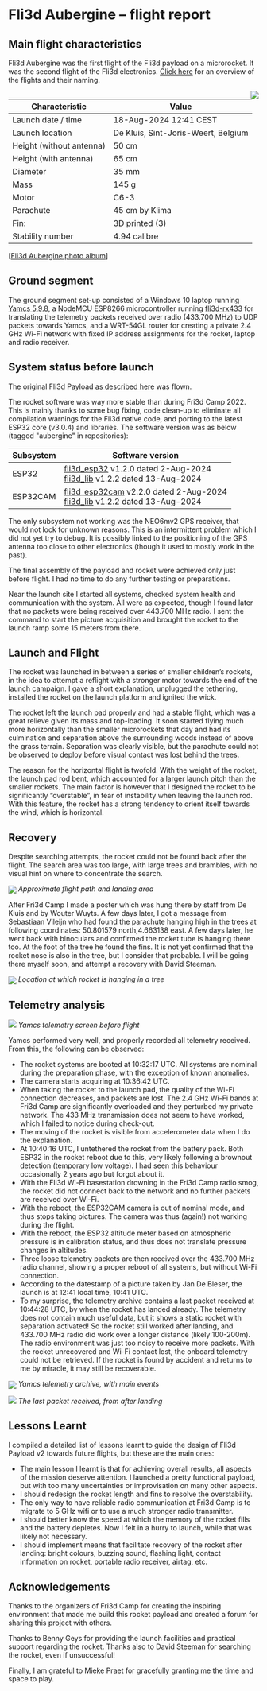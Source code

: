 # Fli3d Aubergine – flight report
## Main flight characteristics
Fli3d Aubergine was the first flight of the Fli3d payload on a microrocket.  It was the second flight of the Fli3d electronics. [Click here](https://github.com/jmwislez/fli3d/blob/master/README.md#flights) for an overview of the flights and their naming.

<img src="https://github.com/jmwislez/fli3d/blob/master/Fli3d Aubergine/Fli3d%20Aubergine%20-%20logo.png" align="right">

| Characteristic | Value |
| - | - |
| Launch date / time | 18-Aug-2024 12:41 CEST |
| Launch location | De Kluis, Sint-Joris-Weert, Belgium |
| Height (without antenna) | 50 cm |
| Height (with antenna) | 65 cm |
| Diameter | 35 mm |
| Mass | 145 g |
| Motor | C6-3 |
| Parachute | 45 cm by Klima |
| Fin: | 3D printed (3) |
| Stability number | 4.94 calibre |


[[Fli3d Aubergine photo album](https://photos.app.goo.gl/HriTFwFs2qNNNqe7A)]

## Ground segment
The ground segment set-up consisted of a Windows 10 laptop running [Yamcs 5.9.8](https://yamcs.org), a NodeMCU ESP8266 microcontroller running [fli3d-rx433](https://github.com/jmwislez/fli3d_rx433) for translating the telemetry packets received over radio (433.700 MHz) to UDP packets towards Yamcs, and a WRT-54GL router for creating a private 2.4 GHz Wi-Fi network with fixed IP address assignments for the rocket, laptop and radio receiver.

## System status before launch
The original Fli3d Payload [as described here](https://github.com/jmwislez/fli3d/blob/master/HARDWARE.md#fli3d-hardware) was flown.

The rocket software was way more stable than during Fri3d Camp 2022.  This is mainly thanks to some bug fixing, code clean-up to eliminate all compilation warnings for the Fli3d native code, and porting to the latest ESP32 core (v3.0.4) and libraries.  The software version was as below (tagged "aubergine" in repositories):

| Subsystem | Software version |
| - | - |
| ESP32 | [fli3d_esp32](https://github.com/jmwislez/fli3d_esp32/) v1.2.0 dated 2-Aug-2024 <br /> [fli3d_lib](https://github.com/jmwislez/fli3d_lib/) v1.2.2 dated 13-Aug-2024 |
| ESP32CAM | [fli3d_esp32cam](https://github.com/jmwislez/fli3d_esp32cam/) v2.2.0 dated 2-Aug-2024 <br /> [fli3d_lib](https://github.com/jmwislez/fli3d_lib/) v1.2.2 dated 13-Aug-2024 |

The only subsystem not working was the NEO6mv2 GPS receiver, that would not lock for unknown reasons.  This is an intermittent problem which I did not yet try to debug.  It is possibly linked to the positioning of the GPS antenna too close to other electronics (though it used to mostly work in the past).

The final assembly of the payload and rocket were achieved only just before flight. I had no time to do any further testing or preparations.  

Near the launch site I started all systems, checked system health and communication with the system.  All were as expected, though I found later that no packets were being received over 443.700 MHz radio. I sent the command to start the picture acquisition and brought the rocket to the launch ramp some 15 meters from there.

## Launch and Flight
The rocket was launched in between a series of smaller children’s rockets, in the idea to attempt a reflight with a stronger motor towards the end of the launch campaign.  I gave a short explanation, unplugged the tethering, installed the rocket on the launch platform and ignited the wick. 

The rocket left the launch pad properly and had a stable flight, which was a great relieve given its mass and top-loading.  It soon started flying much more horizontally than the smaller microrockets that day and had its culmination and separation above the surrounding woods instead of above the grass terrain. Separation was clearly visible, but the parachute could not be observed to deploy before visual contact was lost behind the trees.

The reason for the horizontal flight is twofold.  With the weight of the rocket, the launch pad rod bent, which accounted for a larger launch pitch than the smaller rockets.  The main factor is however that I designed the rocket to be significantly “overstable”, in fear of instability when leaving the launch rod.  With this feature, the rocket has a strong tendency to orient itself towards the wind, which is horizontal. 

## Recovery
Despite searching attempts, the rocket could not be found back after the flight.  The search area was too large, with large trees and brambles, with no visual hint on where to concentrate the search.


<img src="https://github.com/jmwislez/fli3d/blob/master/Fli3d Aubergine/Aubergine%20flight%20path.png" align="center">
<em>Approximate flight path and landing area</em>

After Fri3d Camp I made a poster which was hung there by staff from De Kluis and by Wouter Wuyts.  A few days later, I got a message from Sebastiaan Vileijn who had found the parachute hanging high in the trees at following coordinates: 50.801579 north,4.663138 east.  A few days later, he went back with binoculars and confirmed the rocket tube is hanging there too.  At the foot of the tree he found the fins.  It is not yet confirmed that the rocket nose is also in the tree, but I consider that probable.  I will be going there myself soon, and attempt a recovery with David Steeman.


<img src="https://github.com/jmwislez/fli3d/blob/master/Fli3d Aubergine/Aubergine%20rocket%20found.png" align="center">
<em>Location at which rocket is hanging in a tree</em>

## Telemetry analysis

<img src="https://github.com/jmwislez/fli3d/blob/master/Fli3d Aubergine/Yamcs%20TM%20screen.png">
<em>Yamcs telemetry screen before flight</em>
<p> </p>

Yamcs performed very well, and properly recorded all telemetry received.  From this, the following can be observed:
*	The rocket systems are booted at 10:32:17 UTC. All systems are nominal during the preparation phase, with the exception of known anomalies.
*	The camera starts acquiring at 10:36:42 UTC.
*	When taking the rocket to the launch pad, the quality of the Wi-Fi connection decreases, and packets are lost.  The 2.4 GHz Wi-Fi bands at Fri3d Camp are significantly overloaded and they perturbed my private network.  The 433 MHz transmission does not seem to have worked, which I failed to notice during check-out.
*	The moving of the rocket is visible from accelerometer data when I do the explanation.  
*	At 10:40:16 UTC, I untethered the rocket from the battery pack.  Both ESP32 in the rocket reboot due to this, very likely following a brownout detection (temporary low voltage).  I had seen this behaviour occasionally 2 years ago but forgot about it.
*	With the Fli3d Wi-Fi basestation drowning in the Fri3d Camp radio smog, the rocket did not connect back to the network and no further packets are received over Wi-Fi.  
*	With the reboot, the ESP32CAM camera is out of nominal mode, and thus stops taking pictures.  The camera was thus (again!) not working during the flight.  
*	With the reboot, the ESP32 altitude meter based on atmospheric pressure is in calibration status, and thus does not translate pressure changes in altitudes.
*	Three loose telemetry packets are then received over the 433.700 MHz radio channel, showing a proper reboot of all systems, but without Wi-Fi connection.
*	According to the datestamp of a picture taken by Jan De Bleser, the launch is at 12:41 local time, 10:41 UTC.
*	To my surprise, the telemetry archive contains a last packet received at 10:44:28 UTC, by when the rocket has landed already.  The telemetry does not contain much useful data, but it shows a static rocket with separation activated!  So the rocket still worked after landing, and 433.700 MHz radio did work over a longer distance (likely 100-200m).  The radio environment was just too noisy to receive more packets.
With the rocket unrecovered and Wi-Fi contact lost, the onboard telemetry could not be retrieved.  If the rocket is found by accident and returns to me by miracle, it may still be recoverable.


<img src="https://github.com/jmwislez/fli3d/blob/master/Fli3d Aubergine/TM%20highlights.png" align="center">
<em>Yamcs telemetry archive, with main events</em>
<p> </p>

<img src="https://github.com/jmwislez/fli3d/blob/master/Fli3d Aubergine/Data%20from%20last%20TM%20packet.png">
<em>The last packet received, from after landing</em>


## Lessons Learnt
I compiled a detailed list of lessons learnt to guide the design of Fli3d Payload v2 towards future flights, but these are the main ones:
* The main lesson I learnt is that for achieving overall results, all aspects of the mission deserve attention.  I launched a pretty functional payload, but with too many uncertainties or improvisation on many other aspects.
* I should redesign the rocket length and fins to resolve the overstability.
* The only way to have reliable radio communication at Fri3d Camp is to migrate to 5 GHz wifi or to use a much stronger radio transmitter.
* I should better know the speed at which the memory of the rocket fills and the battery depletes.  Now I felt in a hurry to launch, while that was likely not necessary.
* I should implement means that facilitate recovery of the rocket after landing: bright colours, buzzing sound, flashing light, contact information on rocket, portable radio receiver, airtag, etc.

## Acknowledgements
Thanks to the organizers of Fri3d Camp for creating the inspiring environment that made me build this rocket payload and created a forum for sharing this project with others.

Thanks to Benny Geys for providing the launch facilities and practical support regarding the rocket.  Thanks also to David Steeman for searching the rocket, even if unsuccessful!  

Finally, I am grateful to Mieke Praet for gracefully granting me the time and space to play.
